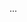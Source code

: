 ...
<!---
✨ special ✨ repository because its `README.md` (this file) appears on your GitHub profile.
You can click the Preview link to take a look at your changes.
--->
